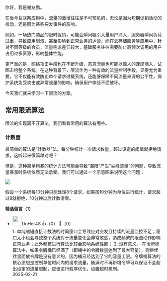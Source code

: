 你好，我是谢友鹏。

在当今互联网应用中，流量的激增往往是不可预见的，无论是因为短期促销活动的推动，还是因为某些突发事件的影响。

例如，一场热门商品的限时促销，可能会瞬间吸引大量用户涌入，服务器瞬间负荷过重，导致应用崩溃，甚至影响到正常业务的运营。而在云存储服务等应用中，针对不同等级的会员，流量需求差异较大，基础服务往往需要防止高频次调用的用户占用过多资源，影响整体性能。

更严重的是，网络攻击手段也在不断升级，恶意流量也可能以惊人的速度涌入，试图击垮整个系统。在这种背景下，限流作为一种有效的流量控制手段，显得尤为重要。它不仅能有效防止单个请求过载系统，还能够保障不同流量来源的公平性，保护系统免受攻击或异常流量的影响，确保用户体验不受破坏。

今天我们就来学习一下限流的方案。

## 常用限流算法

限流的实现离不开算法，我们看看常用的算法有哪些。

### 计数器

最简单的算法是“计数器”法。每分钟统计一次请求数量，超过设定的阈值就拒绝请求，这听起来很简单对吧？

但是，这种简单粗暴的统计方法可能会导致“漏限”产生“尖峰流量”的问题，导致流量暴涨时系统依然无法承受。我们可以通过一个示意图来说明这个问题：

![](https://static001.geekbang.org/resource/image/a0/dc/a07102c105d38a278413ca0e71a15ddc.jpg?wh=4000x1196)

假设一个系统每10分钟只能处理8个请求，如果按10分钟为单位进行统计，请求超过8就拒绝，10分钟过后计数清零。
<div><strong>精选留言（1）</strong></div><ul>
<li><img src="https://static001.geekbang.org/account/avatar/00/24/7e/73/a5d76036.jpg" width="30px"><span>DoHer4S</span> 👍（0） 💬（0）<div>1. 单纯缩短直接计数法的时间窗口会导致应对突发且持续的流量监控不足；窗口太小也会导致整个系统对于流量变化会非常敏感，造成频繁的限流动作影响正常业务；此外频繁进行算法比较会影响系统性能；
2. 没有意义。 在令牌桶算法中，如果令牌桶已经满了（即桶中的令牌数量达到了最大容量），则继续往里面放令牌是没有意义的，因为桶已经达到了它的容量上限。令牌桶算法的核心思想是控制单位时间内的请求流量，桶满时不再新增令牌可以保证不会超出设定的流量限制，应该进行程序优化，设置超时机制。</div>2025-02-21</li><br/>
</ul>